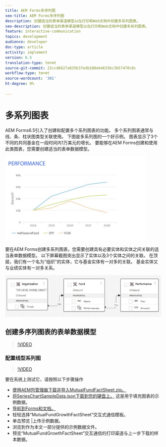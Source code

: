 ```yaml
---
title: AEM Forms多序列图
seo-title: AEM Forms多序列图
description: 创建适当的表单渠道模型以在打印和Web文档中创建多系列图表。
seo-description: 创建适当的表单渠道模型以在打印和Web文档中创建多系列图表。
feature: interactive-communication
topics: development
audience: developer
doc-type: article
activity: implement
version: 6.5
translation-type: tm+mt
source-git-commit: 22ccd6627a035b37edb180eb4633bc3b57470c0c
workflow-type: tm+mt
source-wordcount: '301'
ht-degree: 0%

---
```



# 多系列图表

AEM Forms6.5引入了创建和配置多个系列图表的功能。 多个系列图表通常与线、条、柱状图类型关联使用。 下图是多系列图的一个好示例。 图表显示了3个不同的共同基金在一段时间内1万美元的增长。 要能够在AEM Forms创建和使用此类图表，您需要创建适当的表单数据模型。

![多序列](assets/seriescharts.jfif)

要在AEM Forms创建多系列图表，您需要创建具有必要实体和实体之间关联的适当表单数据模型。 以下屏幕截图突出显示了实体以及3个实体之间的关联。 在顶层，我们有一个名为&quot;组织&quot;的实体，它与基金实体有一对多的关联。 基金实体又与业绩实体有一对多关系。

![formdatamodel](assets/formdatamodel.jfif)


## 创建多序列图表的表单数据模型

>[!VIDEO](https://video.tv.adobe.com/v/26352/quality=9)


### 配置线型系列图

>[!VIDEO](https://video.tv.adobe.com/v/26353?quality=9&learn=on)


要在系统上测试它，请按照以下步骤操作

* [使用AEM包管理器下载并导入MutualFundFactSheet.zip。](assets/mutualfundfactsheet.zip)
* [将SeriesChartSampleData.json下载到您的硬盘上。](assets/serieschartsampledata.json) 这是用于填充图表的示例数据。
* [导航到Forms和文档。](https://helpx.adobe.com/aem/forms.html/content/dam/formsanddocuments.html)
* 轻轻选择“MutualFundGrowthFactSheet”交互式通信模板。
* 单击预览 |上传示例数据。
* 浏览到作为本文一部分提供的示例数据文件。
* 预览“MutualFundGrowthFactSheet”交互通信的打印渠道与上一步下载的样本数据。
